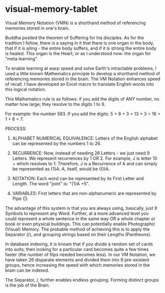 # visual-memory-tablet

Visual Memory Notation (VMN) is a shorthand method of referencing memories stored in one's brain.

Buddha posited the theorem of Suffering for his disciples. As for the tradition I follow, there is a saying in it that there is one organ in the body, that if it is ailing - the entire body suffers, and if it is strong the entire body is healed. This organ is the Heart; or as I understood now: the organ for "meta learning".

To enable learning at warp speed and solve Earth's intractable problems, I used a little known Mathematics principle to develop a shorthand method of referencing memories stored in the brain. The VM Notation enhances speed of recall. I have developed an Excel macro to translate English words into this logical notation.

This Mathematics rule is as follows: if you add the digits of ANY number, no matter how large; they resolve to the digits 1 to 9.

For example: the number 583. If you add the digits: 5 + 8 + 3 = 13 + 3 = 16 = 1 + 6 = 7.

PROCESS:

1. ALPHABET NUMERICAL EQUIVALENCE: Letters of the English alphabet can be represented by the numbers 1 to 26.

2. RECURRENCE: Now, instead of needing 26 Letters - we just need 9 Letters. We represent recurrences by 1 OR 2. For example, J is letter 10 ~ which resolves to 1. Therefore, J is a Recurrence of A and can simply be represented as {1}A. A, itself, would be {0}A.

3. NOTATION: Each word can be represented by its First Letter and Length. The word "joint" is: "{1}A +5".

4. VARIABLES: First letters that are non-alphanumeric are represented by Pipe (|).

The advantage of this system is that you are always using, basically, just 9 Symbols to represent any Word. Further, at a more advanced level you could represent a whole sentence in the same way OR a whole chapter or book or even physical buildings. This can potentially enable Photographic (Visual) Memory. The probable method of achieving this is to apply the Separator (/), and grouping strings based on their Lengths (Pantheons).

In database indexing, it is known that if you divide a random set of cards into suits; then looking for a particular card becomes quite a few times faster (the number of flips needed becomes less). In our VM Notation, we have taken 26 disparate elements and divided them into 9 pre-existent groups, hence increasing the speed with which memories stored in the brain can be indexed.

The Separator, /, further enables endless grouping. Forming distinct groups is the job of the Brain.

